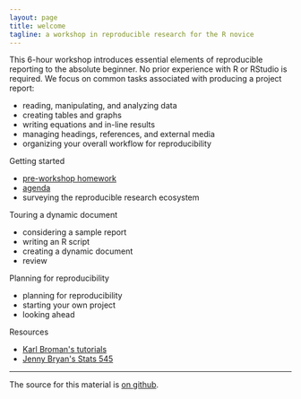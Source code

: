 ```yaml
---
layout: page
title: welcome
tagline: a workshop in reproducible research for the R novice
---
```


This 6-hour workshop introduces essential elements of reproducible reporting to the absolute beginner. No prior experience with R or RStudio is required. We focus on common tasks associated with producing a project report: 

- reading, manipulating, and analyzing data 
- creating tables and graphs 
- writing equations and in-line results 
- managing headings, references, and external media 
- organizing your overall workflow for reproducibility 

Getting started

- <a href="pages/pre-workshop-hw.html" target="_blank">pre-workshop homework</a> 
- <a href="assets/agenda.pdf" target="_blank">agenda</a> 
- surveying the reproducible research ecosystem 

Touring a dynamic document 

- considering a sample report 
- writing an R script 
- creating a dynamic document 
- review 

Planning for reproducibility 

- planning for reproducibility 
- starting your own project 
- looking ahead 

Resources 

- [Karl Broman's tutorials](http://kbroman.org/pages/tutorials.html) 
- [Jenny Bryan's Stats 545](http://stat545.com/) 


---

The source for this material is [on github](http://github.com/DSR-RHIT/creating-reproducible-reports). 
